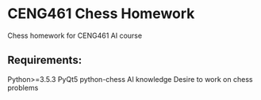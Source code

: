 # CENG461 Chess Homework
Chess homework for CENG461 AI course

## Requirements:
Python>=3.5.3
PyQt5
python-chess
AI knowledge
Desire to work on chess problems
